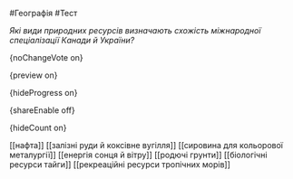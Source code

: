 #Географія #Тест

*Які види природних ресурсів визначають схожість міжнародної спеціалізації Канади й України?*

{noChangeVote on}

{preview on}

{hideProgress on}

{shareEnable off}

{hideCount on}

[[нафта]]
[[залізні руди й коксівне вугілля]]
[[сировина для кольорової металургії]]
[[енергія сонця й вітру]]
[[родючі грунти]]
[[біологічні ресурси тайги]]
[[рекреаційні ресурси тропічних морів]]
